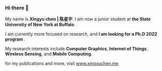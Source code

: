 ### Hi there 👋


My name is **Xingyu chen | 陈星宇**.
I am now a junior student at **the State University of New York at Buffalo**.

I am currently more focused on research, and **I am looking for a Ph.D 2022 program** .

My research interests include **Computer Graphics**, **Internet of Things**, **Wireless Sensing**, and **Mobile Computing**.

for my publications and more, visit www.xingyuchen.me

